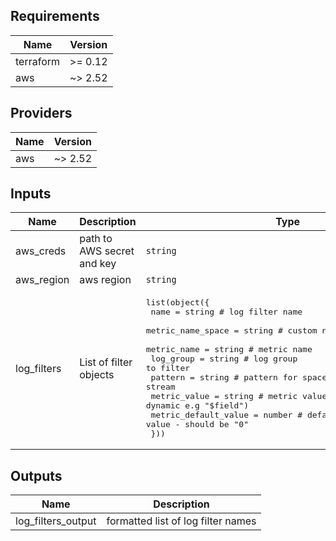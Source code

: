 ## Requirements

| Name | Version |
|------|---------|
| terraform | >= 0.12 |
| aws | ~> 2.52 |

## Providers

| Name | Version |
|------|---------|
| aws | ~> 2.52 |

## Inputs

| Name | Description | Type | Default | Required |
|------|-------------|------|---------|:--------:|
| aws\_creds | path to AWS secret and key | `string` | n/a | yes |
| aws\_region | aws region | `string` | n/a | yes |
| log\_filters | List of filter objects | <pre>list(object({<br>    name              = string # log filter name<br>    metric_name_space = string # custom name space for metrics<br>    metric_name       = string # metric name <br>    log_group         = string # log group to filter<br>    pattern           = string # pattern for space delimited log stream<br>    metric_value      = string # metric value (static e.g. "1" or dynamic e.g "$field")<br>    metric_default_value = number # default metric value - should be "0"<br>  }))</pre> | n/a | yes |

## Outputs

| Name | Description |
|------|-------------|
| log\_filters\_output | formatted list of log filter names |

